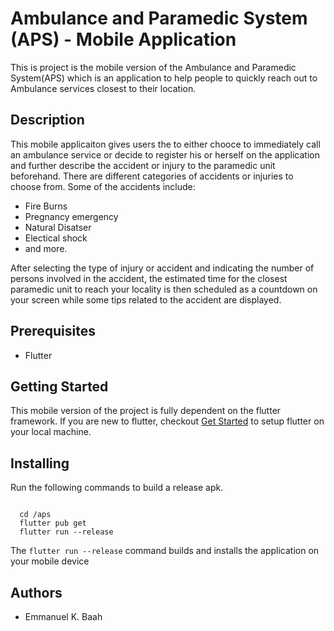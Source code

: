 # Ambulance and Paramedic System (APS) - Mobile Application

This is project is the mobile version of the Ambulance and Paramedic System(APS) which is an application to help people to quickly reach out to Ambulance services closest to their location. 

## Description
 This mobile applicaiton gives users the to either chooce to immediately call an ambulance service or decide to register his      or herself on the application and further describe the accident or injury to the paramedic unit beforehand.
 There are different categories of accidents or injuries to choose from. Some of the accidents include:
 + Fire Burns 
 + Pregnancy emergency
 + Natural Disatser
 + Electical shock
 + and more.
 
 After selecting the type of injury or accident and indicating the number of persons involved in the accident,
 the estimated time for the closest paramedic unit to reach your locality is then scheduled as a countdown on your screen while some tips related to the accident are displayed.

## Prerequisites
 
- Flutter

## Getting Started

This mobile version of the project is fully dependent on the flutter framework. If you are new to flutter, checkout [Get Started](https://flutter.dev/docs/get-started/install) to setup flutter on your local machine.

## Installing 

Run the following commands to build a release apk.
```
  
  cd /aps
  flutter pub get
  flutter run --release
 ```

The ``` flutter run --release ``` command builds and installs the application on your mobile device

## Authors
  - Emmanuel K. Baah

